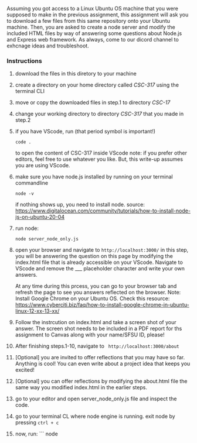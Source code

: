 Assuming you got access to a Linux Ubuntu OS machine that you were supposed to make in the previous assignment, this assignment will ask you to download a few files from this same repository onto your Ubuntu machine. Then, you are asked to create a node server and modify the included HTML files by way of answering some questions about Node.js and Express web framework. As always, come to our dicord channel to exhcnage ideas and troubleshoot. 

### Instructions
1. download the files in this diretory to your machine
2. create a directory on your home directory called _CSC-317_ using the terminal CLI
3. move or copy the downloaded files in step.1 to directory _CSC-17_ 
4. change your working directory to directory _CSC-317_ that you made in step.2
5. if you have VScode, run (that period symbol is important!)
     ```
   code .
     ````
     to open the content of CSC-317 inside VScode
   note: if you prefer other editors, feel free to use whatever you like. But, this write-up assumes you are using VScode.
6. make sure you have node.js installed by running on your terminal commandline
   ```
   node -v
   ```
   if nothing shows up, you need to install node. source: https://www.digitalocean.com/community/tutorials/how-to-install-node-js-on-ubuntu-20-04
7. run node:
   ```
   node server_node_only.js
   ```
8. open your browser and navigate to ``` http://localhost:3000/ ```
in this step, you will be answering the question on this page by modifying the index.html file that is already accessible on your VScode.
Navigate to VScode and remove the ___ placeholder character and write your own answers.

     At any time during this prcess, you can go to your browser tab and refresh the page to see you answers reflected on the browser.
Note: Install Google Chrome on your Ubuntu OS. Check this resource: https://www.cyberciti.biz/faq/how-to-install-google-chrome-in-ubuntu-linux-12-xx-13-xx/

9. Follow the instrcution on index.html and take a screen shot of your answer. The screen shot needs to be included in a PDF report for ths assignment to Canvas along with your name/SFSU ID, please!
10. After finishing steps.1-10, navigate to ``` http://localhost:3000/about```
11. [Optional] you are invited to offer reflections that you may have so far. Anything is cool! You can even write about a project idea that keeps you excited!
12. [Optional] you can offer reflections by modifying the about.html file the same way you modified index.html in the earlier steps.
13. go to your editor and open server_node_only.js file and inspect the code.
14. go to your terminal CL where node engine is running. exit node by pressing ```ctrl + c```
15. now, run: ``` node  



   
   
